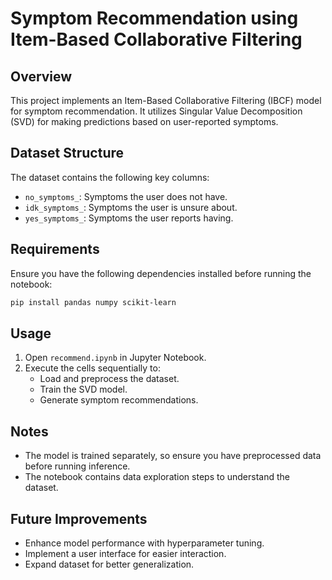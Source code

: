 # Symptom Recommendation using Item-Based Collaborative Filtering

## Overview
This project implements an Item-Based Collaborative Filtering (IBCF) model for symptom recommendation. It utilizes Singular Value Decomposition (SVD) for making predictions based on user-reported symptoms.

## Dataset Structure
The dataset contains the following key columns:
- `no_symptoms_`: Symptoms the user does not have.
- `idk_symptoms_`: Symptoms the user is unsure about.
- `yes_symptoms_`: Symptoms the user reports having.

## Requirements
Ensure you have the following dependencies installed before running the notebook:

```bash
pip install pandas numpy scikit-learn
```

## Usage
1. Open `recommend.ipynb` in Jupyter Notebook.
2. Execute the cells sequentially to:
   - Load and preprocess the dataset.
   - Train the SVD model.
   - Generate symptom recommendations.

## Notes
- The model is trained separately, so ensure you have preprocessed data before running inference.
- The notebook contains data exploration steps to understand the dataset.

## Future Improvements
- Enhance model performance with hyperparameter tuning.
- Implement a user interface for easier interaction.
- Expand dataset for better generalization.

